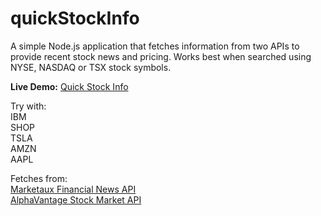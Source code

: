 # quickStockInfo
A simple Node.js application that fetches information from two APIs to provide recent stock news and pricing. Works best when searched using NYSE, NASDAQ or TSX stock symbols.

**Live Demo:**
[Quick Stock Info](https://quickstockinfo.onrender.com/ "Quick Stock Info")  

Try with:  
IBM  
SHOP  
TSLA  
AMZN  
AAPL  

Fetches from:  
[Marketaux Financial News API](https://www.marketaux.com/ "Marketaux Financial News API")  
[AlphaVantage Stock Market API](https://www.alphavantage.co/ "AlphaVantage Stock Market API")
